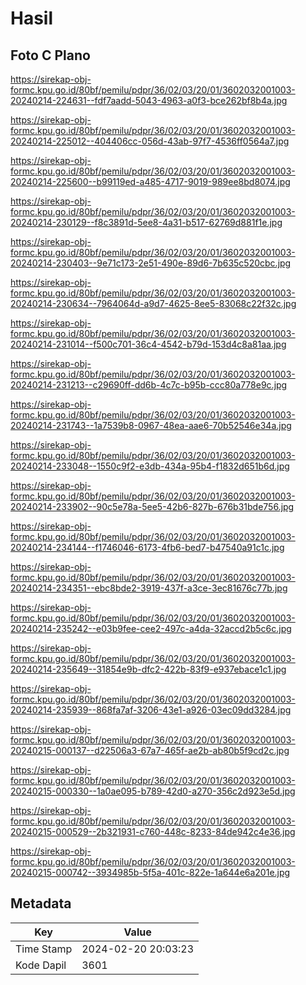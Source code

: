 # Hasil

## Foto C Plano

https://sirekap-obj-formc.kpu.go.id/80bf/pemilu/pdpr/36/02/03/20/01/3602032001003-20240214-224631--fdf7aadd-5043-4963-a0f3-bce262bf8b4a.jpg

https://sirekap-obj-formc.kpu.go.id/80bf/pemilu/pdpr/36/02/03/20/01/3602032001003-20240214-225012--404406cc-056d-43ab-97f7-4536ff0564a7.jpg

https://sirekap-obj-formc.kpu.go.id/80bf/pemilu/pdpr/36/02/03/20/01/3602032001003-20240214-225600--b99119ed-a485-4717-9019-989ee8bd8074.jpg

https://sirekap-obj-formc.kpu.go.id/80bf/pemilu/pdpr/36/02/03/20/01/3602032001003-20240214-230129--f8c3891d-5ee8-4a31-b517-62769d881f1e.jpg

https://sirekap-obj-formc.kpu.go.id/80bf/pemilu/pdpr/36/02/03/20/01/3602032001003-20240214-230403--9e71c173-2e51-490e-89d6-7b635c520cbc.jpg

https://sirekap-obj-formc.kpu.go.id/80bf/pemilu/pdpr/36/02/03/20/01/3602032001003-20240214-230634--7964064d-a9d7-4625-8ee5-83068c22f32c.jpg

https://sirekap-obj-formc.kpu.go.id/80bf/pemilu/pdpr/36/02/03/20/01/3602032001003-20240214-231014--f500c701-36c4-4542-b79d-153d4c8a81aa.jpg

https://sirekap-obj-formc.kpu.go.id/80bf/pemilu/pdpr/36/02/03/20/01/3602032001003-20240214-231213--c29690ff-dd6b-4c7c-b95b-ccc80a778e9c.jpg

https://sirekap-obj-formc.kpu.go.id/80bf/pemilu/pdpr/36/02/03/20/01/3602032001003-20240214-231743--1a7539b8-0967-48ea-aae6-70b52546e34a.jpg

https://sirekap-obj-formc.kpu.go.id/80bf/pemilu/pdpr/36/02/03/20/01/3602032001003-20240214-233048--1550c9f2-e3db-434a-95b4-f1832d651b6d.jpg

https://sirekap-obj-formc.kpu.go.id/80bf/pemilu/pdpr/36/02/03/20/01/3602032001003-20240214-233902--90c5e78a-5ee5-42b6-827b-676b31bde756.jpg

https://sirekap-obj-formc.kpu.go.id/80bf/pemilu/pdpr/36/02/03/20/01/3602032001003-20240214-234144--f1746046-6173-4fb6-bed7-b47540a91c1c.jpg

https://sirekap-obj-formc.kpu.go.id/80bf/pemilu/pdpr/36/02/03/20/01/3602032001003-20240214-234351--ebc8bde2-3919-437f-a3ce-3ec81676c77b.jpg

https://sirekap-obj-formc.kpu.go.id/80bf/pemilu/pdpr/36/02/03/20/01/3602032001003-20240214-235242--e03b9fee-cee2-497c-a4da-32accd2b5c6c.jpg

https://sirekap-obj-formc.kpu.go.id/80bf/pemilu/pdpr/36/02/03/20/01/3602032001003-20240214-235649--31854e9b-dfc2-422b-83f9-e937ebace1c1.jpg

https://sirekap-obj-formc.kpu.go.id/80bf/pemilu/pdpr/36/02/03/20/01/3602032001003-20240214-235939--868fa7af-3206-43e1-a926-03ec09dd3284.jpg

https://sirekap-obj-formc.kpu.go.id/80bf/pemilu/pdpr/36/02/03/20/01/3602032001003-20240215-000137--d22506a3-67a7-465f-ae2b-ab80b5f9cd2c.jpg

https://sirekap-obj-formc.kpu.go.id/80bf/pemilu/pdpr/36/02/03/20/01/3602032001003-20240215-000330--1a0ae095-b789-42d0-a270-356c2d923e5d.jpg

https://sirekap-obj-formc.kpu.go.id/80bf/pemilu/pdpr/36/02/03/20/01/3602032001003-20240215-000529--2b321931-c760-448c-8233-84de942c4e36.jpg

https://sirekap-obj-formc.kpu.go.id/80bf/pemilu/pdpr/36/02/03/20/01/3602032001003-20240215-000742--3934985b-5f5a-401c-822e-1a644e6a201e.jpg


## Metadata

| Key        | Value               |
| ---------- | ------------------- |
| Time Stamp | 2024-02-20 20:03:23 |
| Kode Dapil | 3601                |



